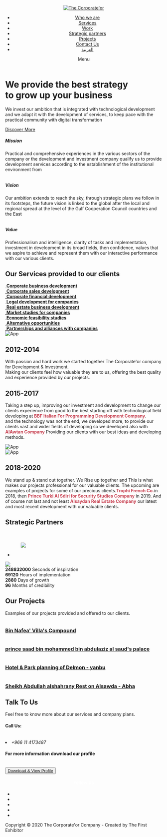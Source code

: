 ﻿<!DOCTYPE html><html lang="en"><head><meta charset="utf-8"><meta name="viewport" content="width=device-width, initial-scale=1, shrink-to-fit=no"><meta name="description" content=""><meta name="author" content=""><link href="https://fonts.googleapis.com/css?family=Raleway:100,300,400,500,700,900" rel="stylesheet"><title>The Corporate'or | Business Development Services</title><link rel="stylesheet" type="text/css" href="assets/css/bootstrap.min.css"><link rel="stylesheet" type="text/css" href="assets/css/font-awesome.css"><link rel="stylesheet" href="assets/css/Style-en.css"></head><body><div id="preloader"><div class="jumper"><div></div><div></div><div></div></div></div> <header class="header-area header-sticky"><div class="container"><div class="row"><div class="col-12"> <nav class="main-nav"> <a href="#" class="logo"> <img src="assets/images/logo2.png" alt="The Corporate'or"/> </a><ul class="nav"><li><a href="#welcome" class="active">Who we are</a></li><li><a href="#work-process">Services</a></li><li><a href="#features">Work</a></li><li><a href="#pricing-plans">Strategic partners</a></li><li><a href="#blog">Projects</a></li><li><a href="#contact-us">Contact Us</a></li><li><a href="index-ar.html">العربية</a></li></ul> <a class='menu-trigger'> <span>Menu</span> </a> </nav></div></div></div> </header><div class="welcome-area" id="welcome"><div class="header-text"><div class="container"><div class="row"><div class="offset-xl-3 col-xl-6 offset-lg-2 col-lg-8 col-md-12 col-sm-12"><h1>We provide the best <strong>strategy</strong><br>to grow up your <strong>business</strong></h1><p>We invest our ambition that is integrated with technological development and we adapt it with the development of services, to keep pace with the practical community with digital transformation</p> <a href="#features" class="main-button-slider">Discover More</a></div></div></div></div></div> <section class="section home-feature"><div class="container"><div class="row"><div class="col-lg-12"><div class="row"><div class="col-lg-4 col-md-6 col-sm-6 col-12" data-scroll-reveal="enter bottom move 50px over 0.6s after 0.2s"><div class="features-small-item"><div class="icon"> <i><img src="assets/images/featured-item-01.png" alt=""></i></div><h5 class="features-title">Mission</h5><p>Practical and comprehensive experiences in the various sectors of the company or the development and investment company qualify us to provide development services according to the establishment of the institutional environment from</p></div></div><div class="col-lg-4 col-md-6 col-sm-6 col-12" data-scroll-reveal="enter bottom move 50px over 0.6s after 0.4s"><div class="features-small-item"><div class="icon"> <i><img src="assets/images/featured-item-01.png" alt=""></i></div><h5 class="features-title">Vision</h5><p>Our ambition extends to reach the sky, through strategic plans we follow in its footsteps, the future vision is linked to the global after the local and regional spread at the level of the Gulf Cooperation Council countries and the East</p></div></div><div class="col-lg-4 col-md-6 col-sm-6 col-12" data-scroll-reveal="enter bottom move 50px over 0.6s after 0.6s"><div class="features-small-item"><div class="icon"> <i><img src="assets/images/featured-item-01.png" alt=""></i></div><h5 class="features-title">Value</h5><p>Professionalism and intelligence, clarity of tasks and implementation, investment in development in its broad fields, then confidence, values that we aspire to achieve and represent them with our interactive performance with our various clients.</p></div></div></div></div></div></div> </section> <section class="mini" id="work-process"><div class="mini-content"><div class="container"><div class="row"><div class="offset-lg-3 col-lg-6"><div class="info"><h1>Our Services provided to our clients</h1></div></div></div><div class="row"><div class="col-lg-4 col-md-4 col-sm-6 col-6"> <a href="#" class="mini-box"> <i><img src="assets/images/work-process-item-01.png" alt=""></i> <strong>Corporate business development</strong> </a></div><div class="col-lg-4 col-md-4 col-sm-6 col-6"> <a href="#" class="mini-box"> <i><img src="assets/images/work-process-item-01.png" alt=""></i> <strong>Corporate sales development</strong> </a></div><div class="col-lg-4 col-md-4 col-sm-6 col-6"> <a href="#" class="mini-box"> <i><img src="assets/images/work-process-item-01.png" alt=""></i> <strong>Corporate financial development</strong> </a></div><div class="col-lg-4 col-md-4 col-sm-6 col-6"> <a href="#" class="mini-box"> <i><img src="assets/images/work-process-item-01.png" alt=""></i> <strong>Legal development for companies</strong> </a></div><div class="col-lg-4 col-md-4 col-sm-6 col-6"> <a href="#" class="mini-box"> <i><img src="assets/images/work-process-item-01.png" alt=""></i> <strong>Real estate business development</strong> </a></div><div class="col-lg-4 col-md-4 col-sm-6 col-6"> <a href="#" class="mini-box"> <i><img src="assets/images/work-process-item-01.png" alt=""></i> <strong>Market studies for companies</strong> </a></div><div class="col-lg-4 col-md-4 col-sm-6 col-6"> <a href="#" class="mini-box"> <i><img src="assets/images/work-process-item-01.png" alt=""></i> <strong>Economic feasibility studies</strong> </a></div><div class="col-lg-4 col-md-4 col-sm-6 col-6"> <a href="#" class="mini-box"> <i><img src="assets/images/work-process-item-01.png" alt=""></i> <strong>Alternative opportunities</strong> </a></div><div class="col-lg-4 col-md-4 col-sm-6 col-6"> <a href="#" class="mini-box"> <i><img src="assets/images/work-process-item-01.png" alt=""></i> <strong>Partnerships and alliances with companies</strong> </a></div></div></div></div> </section> <section class="section padding-top-70 padding-bottom-0" id="features"><div class="container"><div class="row"><div class="col-lg-5 col-md-12 col-sm-12 align-self-center" data-scroll-reveal="enter left move 30px over 0.6s after 0.4s"> <img src="assets/images/left-image.png" class="rounded img-fluid d-block mx-auto" alt="App"></div><div class="col-lg-1"></div><div class="col-lg-6 col-md-12 col-sm-12 align-self-center mobile-top-fix"><div class="left-heading"><h2 class="section-title">2012-2014</h2></div><div class="left-text"><p>With passion and hard work we started together The Corporate'or company for Development & Investment.<br>Making our clients feel how valuable they are to us, offering the best quality and experience provided by our projects.</p></div></div></div><div class="row"><div class="col-lg-12"><div class="hr"></div></div></div></div> </section> <section class="section padding-bottom-100"><div class="container"><div class="row"><div class="col-lg-6 col-md-12 col-sm-12 align-self-center mobile-bottom-fix"><div class="left-heading"><h2 class="section-title">2015-2017</h2></div><div class="left-text"><p>Taking a step up, improving our investment and development to change our clients experience from good to the best starting off with technological field developing at<strong style="color:#c94555;"> BBF Italian For Programming Development Company</strong>.<br> and the technology was not the end, we developed more, to provide our clients vast and wider fields of developing so we developed also with<strong style="color:#c94555;"> AlAwtan Company</strong> Providing our clients with our best ideas and developing methods.</p></div></div><div class="col-lg-1"></div><div class="col-lg-5 col-md-12 col-sm-12 align-self-center mobile-bottom-fix-big" data-scroll-reveal="enter right move 30px over 0.6s after 0.4s"> <img src="assets/images/right-image.png" class="rounded img-fluid d-block mx-auto" alt="App"></div></div></div> </section> <section class="section padding-top-70 padding-bottom-0" id="features"><div class="container"><div class="row"><div class="col-lg-5 col-md-12 col-sm-12 align-self-center" data-scroll-reveal="enter left move 30px over 0.6s after 0.4s"> <img src="assets/images/left-image2.png" class="rounded img-fluid d-block mx-auto" alt="App"></div><div class="col-lg-1"></div><div class="col-lg-6 col-md-12 col-sm-12 align-self-center mobile-top-fix"><div class="left-heading"><h2 class="section-title">2018-2020</h2></div><div class="left-text"><p>We stand up & stand out together. We Rise up together and This is what makes our projects professional for our valuable clients. The upcoming are examples of projects for some of our precious clients.<strong style="color:#c94555;">Trophi French Co.</strong>in 2018, then <strong style="color:#c94555;">Prince Turki Al Sdiri for Security Studies Company</strong> in 2019. And of course not last and not least <strong style="color:#c94555;">Alsaydan Real Estate Company</strong> our latest and most recent development with our valuable clients.</p></div></div></div><div class="row"><div class="col-lg-12"><div class="hr"></div></div></div></div> </section> <section class="section colored" id="pricing-plans"><div class="container"><div class="row"><div class="col-lg-12"><div class="center-heading"><h2 class="section-title">Strategic Partners</h2></div></div></div><div class="row"><div class="col-lg-6 col-md-6 col-sm-12" data-scroll-reveal="enter bottom move 50px over 0.6s after 0.2s"><div class="pricing-item"><div class="pricing-body"><div class="price-wrapper"> <img src="assets/images/Unknown.png" style="align-content: center;margin-left: 50; margin-top: 7%"></div><ul class="list"><li class="active"></li></ul></div></div></div><div class="col-lg-6 col-md-6 col-sm-12" data-scroll-reveal="enter bottom move 50px over 0.6s after 0.4s"><div class="pricing-item active"><div class="pricing-header"></div><div class="pricing-body"><div class="price-wrapper"> <img src="assets/images/Risilience-Co.jpg"></div></div></div></div></div></div> </section> <section class="counter"><div class="content"><div class="container"><div class="row"><div class="col-lg-3 col-md-6 col-sm-12"><div class="count-item decoration-bottom"> <strong>248832000</strong> <span>Seconds of inspiration</span></div></div><div class="col-lg-3 col-md-6 col-sm-12"><div class="count-item decoration-top"> <strong>69120</strong> <span>Hours of implementation</span></div></div><div class="col-lg-3 col-md-6 col-sm-12"><div class="count-item decoration-bottom"> <strong>2880</strong> <span>Days of growth</span></div></div><div class="col-lg-3 col-md-6 col-sm-12"><div class="count-item"> <strong>96</strong> <span>Months of credibility</span></div></div></div></div></div> </section> <section class="section" id="blog"><div class="container"><div class="row"><div class="col-lg-12"><div class="center-heading"><h2 class="section-title">Our Projects</h2></div></div><div class="offset-lg-3 col-lg-6"><div class="center-text"><p>Examples of our projects provided and offered to our clients.</p></div></div></div><div class="row"><div class="col-lg-6 col-md-6 col-sm-12"><div class="blog-post-thumb"><div class="img"> <img src="assets/images/blog-item-01.png" alt=""></div><div class="blog-content"><h3> <a href="#">Bin Nafea' Villa's Compound</a></h3></div></div></div><div class="col-lg-6 col-md-6 col-sm-12"><div class="blog-post-thumb"><div class="img"> <img src="assets/images/blog-item-02.png" alt=""></div><div class="blog-content"><h3> <a href="#">prince saad bin mohammed bin abdulaziz al saud's palace</a></h3></div></div></div><div class="col-lg-6 col-md-6 col-sm-12"><div class="blog-post-thumb"><div class="img"> <img src="assets/images/blog-item-03.png" alt=""></div><div class="blog-content"><h3> <a href="#">Hotel & Park planning of Delmon - yanbu</a></h3></div></div></div><div class="col-lg-6 col-md-6 col-sm-12"><div class="blog-post-thumb"><div class="img"> <img src="assets/images/blog-item-04.png" alt=""></div><div class="blog-content"><h3> <a href="#">Sheikh Abdullah alshahrany Rest on Alsawda - Abha </a></h3></div></div></div></div></div> </section> <section class="section colored" id="contact-us"><div class="container"><div class="row"><div class="col-lg-12"><div class="center-heading"><h2 class="section-title">Talk To Us</h2></div></div><div class="offset-lg-3 col-lg-6"><div class="center-text"><p>Feel free to know more about our services and company plans.</p></div></div></div><div class="row"><div class="col-lg-6 col-md-6 col-sm-12"><h4>Call Us:</h4> <br><li><i class="fa fa-phone">+966 11 4173487 </i></li></div><div class="col-lg-6 col-md-6 col-sm-12"><h4>For more information download our profile</h4> <br> <button class="main-button"><a href="../../Corporate'or%20Profile%202020.pdf" target="_blank">Download & View Profile</a></button></div></div></div> </section> <footer><div class="container"><div class="row"><div class="col-lg-12 col-md-12 col-sm-12"><h4 style="text-align:center;align-content: center;color:#fff;s">Follow Us</h4><div class="col-lg-12 col-md-12 col-sm-12"><ul class="social"><li><a href="#"><i class="fa fa-facebook"></i></a></li><li><a href="#"><i class="fa fa-twitter"></i></a></li><li><a href="#"><i class="fa fa-linkedin"></i></a></li><li><a href="#"><i class="fa fa-rss"></i></a></li><li><a href="#"><i class="fa fa-dribbble"></i></a></li></ul></div></div><div class="row"><div class="col-lg-12"><p class="copyright">Copyright &copy; 2020 The Corporate'or Company - Created by The First Exhibitor</p></div></div></div></div> </footer> <script src="assets/js/jquery-2.1.0.min.js"></script> <script src="assets/js/popper.js"></script> <script src="assets/js/bootstrap.min.js"></script> <script src="assets/js/scrollreveal.min.js"></script> <script src="assets/js/waypoints.min.js"></script> <script src="assets/js/jquery.counterup.min.js"></script> <script src="assets/js/imgfix.min.js"></script> <script src="assets/js/custom.js"></script> </body></html>

